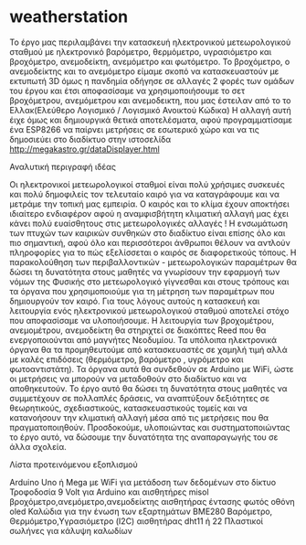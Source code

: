 # weatherstation
Το έργο μας περιλαμβάνει την κατασκευή ηλεκτρονικού μετεωρολογικού σταθμού με ηλεκτρονικό βαρόμετρο, θερμόμετρο, υγρασιόμετρο και βροχόμετρο, ανεμοδείκτη, ανεμόμετρο και φωτόμετρο.
Το βροχόμετρο, ο ανεμοδείκτης και το ανεμόμετρο είμαμε σκοπό να  κατασκευαστούν με εκτυπωτή 3D όμως η πανδημία οδήγησε σε αλλαγές 2 φορές των ομάδων του έργου και έτσι αποφασίσαμε να χρησιμοποιήσουμε το σετ βροχόμετρου, ανεμόμετρου και ανεμοδεικτη, που μας έστειλαν από το το Ελλακ(Ελεύθερο Λογισμικό / Λογισμικό Ανοικτού Κώδικα)
Η αλλαγή αυτή έιχε όμως και δημιουργικά θετικά αποτελέσματα, αφού προγραμματίσαμε ένα ESP8266 να παίρνει μετρήσεις σε εσωτερικό χώρο και να τις δημοσιεύει στο διαδίκτυο στην ιστοσελίδα http://megakastro.gr/dataDisplayer.html

Αναλυτική περιγραφή ιδέας

Οι ηλεκτρονικοί  μετεωρολογικοί σταθμοί είναι πολύ χρήσιμες συσκευές και πολύ δημοφιλείς τον τελευταίο καιρό για να καταγράφουμε και να μετράμε την τοπική μας εμπειρία. Ο καιρός και το κλίμα έχουν αποκτήσει ιδιαίτερο ενδιαφέρον αφού η αναμφισβήτητη κλιματική αλλαγή μας έχει κάνει πολύ ευαίσθητους στις μετεωρολογικές αλλαγές ! Η ενσωμάτωση των πτυχών των καιρικών συνθηκών στο διαδίκτυο είναι επίσης όλο και πιο σημαντική, αφού όλο και περισσότεροι άνθρωποι θέλουν να αντλούν πληροφορίες για το πώς εξελίσσεται ο καιρός σε διαφορετικούς τόπους. Η παρακολούθηση των περιβαλλοντικών - μετεωρολογικών παραμέτρων θα δώσει τη δυνατότητα στους μαθητές να γνωρίσουν την εφαρμογή των νόμων της Φυσικής στο μετεωρολογικό γίγνεσθαι  και στους τρόπους και τα όργανα που χρησιμοποιούμε για τη μέτρηση των παραμέτρων που δημιουργούν τον καιρό.
Για τους λόγους αυτούς η κατασκευή και λειτουργία ενός ηλεκτρονικού  μετεωρολογικού σταθμού αποτελεί στόχο που αποφασίσαμε να υλοποιήσουμε.
Η λειτουργία των βροχομέτρου, ανεμομέτρου, ανεμοδείκτη θα στηριχτεί σε διακόπτες Reed που θα ενεργοποιούνται από μαγνήτες Νεοδυμίου. Τα υπόλοιπα ηλεκτρονικά όργανα θα τα προμηθευτούμε από κατασκευαστές σε χαμηλή τιμή αλλά με καλές επιδόσεις (θερμόμετρο, βαρόμετρο , υγρόμετρο και φωτοαντιστάτη). Τα όργανα αυτά θα συνδεθούν σε Arduino με WiFi, ώστε οι μετρήσεις να μπορούν να μεταδοθούν στο διαδίκτυο και να αποθηκευτούν. Το έργο αυτό θα δώσει τη δυνατότητα στους μαθητές να συμμετέχουν σε πολλαπλές δράσεις, να αναπτύξουν δεξιότητες σε θεωρητικούς, σχεδιαστικούς,  κατασκευαστικούς τομείς και να κατανοήσουν την κλιματική αλλαγή μέσα από τις μετρήσεις που θα πραγματοποιηθούν. Προσδοκούμε, υλοποιώντας και συστηματοποιώντας το έργο αυτό, να δώσουμε την δυνατότητα της αναπαραγωγής του σε άλλα σχολεία. 

Λίστα προτεινόμενου εξοπλισμού 

Arduino Uno ή Mega με WiFi για μετάδοση των δεδομένων στο δίκτυο
Τροφοδοσία 9 Volt για Arduino και αισθητήρες
misol βροχόμετρο,ανεμόμετρο,ανεμοδείκτης
αισθητήρας έντασης φωτός
οθόνη oled
Καλώδια για την ένωση των εξαρτημάτων
BMΕ280 Βαρόμετρο, Θερμόμετρο,Υγρασιόμετρο (I2C)
αισθητήρας dht11 ή 22
Πλαστικοί σωλήνες για κάλυψη καλωδίων
